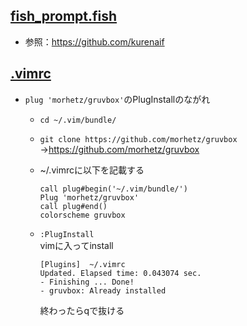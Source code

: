 ## [fish_prompt.fish](https://github.com/Thayato0418/dotfiles/fish_prompt.fish)
- 参照：https://github.com/kurenaif
## [.vimrc](https://github.com/Thayato0418/dotfiles/.vimrc)
- `plug 'morhetz/gruvbox'`のPlugInstallのながれ
  - `cd ~/.vim/bundle/`
    
  - `git clone https://github.com/morhetz/gruvbox`<br>
    →https://github.com/morhetz/gruvbox
    
  - ~/.vimrcに以下を記載する
    ```
    call plug#begin('~/.vim/bundle/')
    Plug 'morhetz/gruvbox'
    call plug#end()
    colorscheme gruvbox
    ```
    
  - `:PlugInstall`<br>
    vimに入ってinstall
    ```
    [Plugins]  ~/.vimrc
    Updated. Elapsed time: 0.043074 sec.
    - Finishing ... Done!
    - gruvbox: Already installed
    ```
    終わったらqで抜ける

